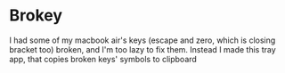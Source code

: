 # Brokey

I had some of my macbook air's keys (escape and zero, which is closing bracket too) broken, and I'm too lazy to fix them.
Instead I made this tray app, that copies broken keys' symbols to clipboard